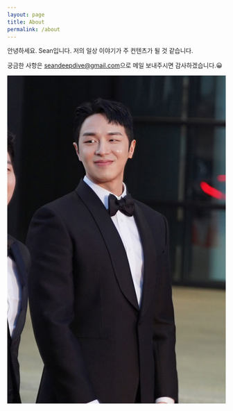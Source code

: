 ```yaml
---
layout: page
title: About
permalink: /about
---
```


안녕하세요. Sean입니다.
저의 일상 이야기가 주 컨텐츠가 될 것 같습니다.

궁금한 사항은 <seandeepdive@gmail.com>으로 메일 보내주시면 감사하겠습니다.😀

![권혁](../assets/kwonhyukk.jpeg)
